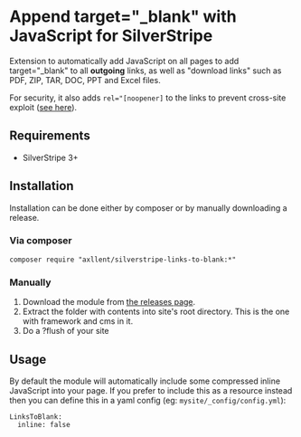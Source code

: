# Append target="_blank" with JavaScript for SilverStripe

Extension to automatically add JavaScript on all pages to add target="_blank" to all **outgoing** links,
as well as "download links" such as PDF, ZIP, TAR, DOC, PPT and Excel files.

For security, it also adds `rel="[noopener]` to the links to prevent cross-site exploit ([see here](https://mathiasbynens.github.io/rel-noopener/)).

## Requirements

- SilverStripe 3+

## Installation

Installation can be done either by composer or by manually downloading a release.

### Via composer

`composer require "axllent/silverstripe-links-to-blank:*"`

### Manually

1. Download the module from [the releases page](https://github.com/axllent/silverstripe-links-to-blank/releases).
2. Extract the folder with contents into site's root directory. This is the one with framework and cms in it.
3. Do a ?flush of your site

## Usage

By default the module will automatically include some compressed inline JavaScript into your page.
If you prefer to include this as a resource instead then you can define this in a yaml config
(eg: `mysite/_config/config.yml`):

```
LinksToBlank:
  inline: false
```
